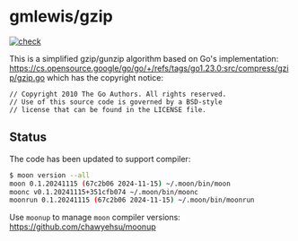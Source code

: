 # gmlewis/gzip
[![check](https://github.com/gmlewis/moonbit-gzip/actions/workflows/check.yml/badge.svg)](https://github.com/gmlewis/moonbit-gzip/actions/workflows/check.yml)

This is a simplified gzip/gunzip algorithm based on Go's implementation:
https://cs.opensource.google/go/go/+/refs/tags/go1.23.0:src/compress/gzip/gzip.go
which has the copyright notice:

```
// Copyright 2010 The Go Authors. All rights reserved.
// Use of this source code is governed by a BSD-style
// license that can be found in the LICENSE file.
```

## Status

The code has been updated to support compiler:

```bash
$ moon version --all
moon 0.1.20241115 (67c2b06 2024-11-15) ~/.moon/bin/moon
moonc v0.1.20241115+351cfb074 ~/.moon/bin/moonc
moonrun 0.1.20241115 (67c2b06 2024-11-15) ~/.moon/bin/moonrun
```

Use `moonup` to manage `moon` compiler versions:
https://github.com/chawyehsu/moonup
